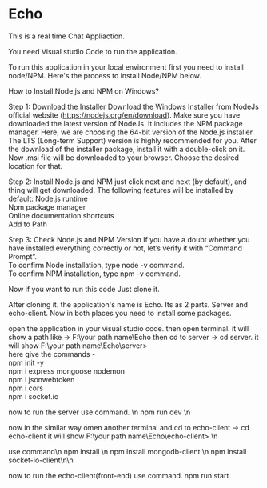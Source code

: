 # Echo
This is a real time Chat Appliaction.

You need Visual studio Code to run the application.

To run this application in your local environment first you need to install node/NPM. Here's the process to install Node/NPM below.

How to Install Node.js and NPM on Windows?

Step 1: Download the Installer
Download the Windows Installer from NodeJs official website (https://nodejs.org/en/download). Make sure you have downloaded the latest version of NodeJs. It includes the NPM package manager.
Here, we are choosing the 64-bit version of the Node.js installer. The LTS (Long-term Support) version is highly recommended for you. After the download of the installer package, install it with a double-click on it. Now .msi file will be downloaded to your browser. Choose the desired location for that. <br>

Step 2: Install Node.js and NPM
just click next and next (by default), and thing will get downloaded.
The following features will be installed by default:
    Node.js runtime <br>
    Npm package manager <br>
    Online documentation shortcuts <br>
    Add to Path <br>

Step 3: Check Node.js and NPM Version
If you have a doubt whether you have installed everything correctly or not, let’s verify it with “Command Prompt”. <br>
To confirm Node installation, type node -v command. <br>
To confirm NPM installation, type npm -v command. <br>

Now if you want to run this code Just clone it.

After cloning it. the application's name is Echo. Its as 2 parts. Server and echo-client. Now in both places  you need to install some packages.

open the application in your visual studio code. then open terminal. it will show a path like -> F:\your path name\Echo
then cd to server -> cd server. it will show F:\your path name\Echo\server>
<br>
here give the commands - <br>
  npm init -y <br>
  npm i express mongoose nodemon <br>
  npm i jsonwebtoken <br>
  npm i cors <br>
  npm i socket.io <br>

now to run the server use command. \n
  npm run dev \n

now in the similar way  omen another terminal and cd to echo-client -> cd echo-client
it will show F:\your path name\Echo\echo-client> \n

use command\n
  npm install \n
  npm install mongodb-client \n 
  npm install socket-io-client\n\n

now to run the echo-client(front-end) use command.
  npm run start 




